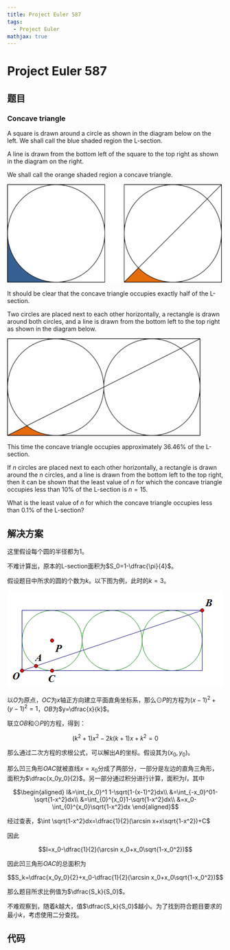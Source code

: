 ```yaml
---
title: Project Euler 587
tags:
  - Project Euler
mathjax: true
---
```

<escape><!-- more --></escape>
    
# Project Euler 587
## 题目
### Concave triangle



A square is drawn around a circle as shown in the diagram below on the left.
We shall call the blue shaded region the L-section.

A line is drawn from the bottom left of the square to the top right as shown in the diagram on the right.

We shall call the orange shaded region a concave triangle.

![](../images/p587_concave_triangle_1.png)

It should be clear that the concave triangle occupies exactly half of the L-section.



Two circles are placed next to each other horizontally, a rectangle is drawn around both circles, and a line is drawn from the bottom left to the top right as shown in the diagram below.

![](../images/p587_concave_triangle_2.png)

This time the concave triangle occupies approximately 36.46% of the L-section.


If $n$ circles are placed next to each other horizontally, a rectangle is drawn around the $n$ circles, and a line is drawn from the bottom left to the top right, then it can be shown that the least value of $n$ for which the concave triangle occupies less than $10\%$ of the L-section is $n = 15$.

What is the least value of $n$ for which the concave triangle occupies less than $0.1\%$ of the L-section?






## 解决方案


这里假设每个圆的半径都为$1$。

不难计算出，原本的L-section面积为$S_0=1-\dfrac{\pi}{4}$。

假设题目中所求的圆的个数为$k$。以下图为例，此时的$k=3$。

![](../images/p587-3.png)

以$O$为原点，$OC$为$x$轴正方向建立平面直角坐标系，那么$\odot P$的方程为$(x-1)^2+(y-1)^2=1$，$OB$为$y=\dfrac{x}{k}$。

联立$OB$和$\odot P$的方程，得到：

$$(k^2+1)x^2-2k(k+1)x+k^2=0$$

那么通过二次方程的求根公式，可以解出$A$的坐标。假设其为$(x_0,y_0)$。

那么凹三角形$OAC$就被直线$x=x_0$分成了两部分，一部分是左边的直角三角形，面积为$\dfrac{x_0y_0}{2}$。另一部分通过积分进行计算，面积为$I$，其中

$$\begin{aligned}
I&=\int_{x_0}^1 1-\sqrt{1-(x-1)^2}dx\\
&=\int_{-x_0}^01-\sqrt{1-x^2}dx\\
&=\int_{0}^{x_0}1-\sqrt{1-x^2}dx\\
&=x_0-\int_{0}^{x_0}\sqrt{1-x^2}dx
\end{aligned}$$

经过查表，$\int \sqrt{1-x^2}dx=\dfrac{1}{2}(\arcsin x+x\sqrt{1-x^2})+C$

因此

$$I=x_0-\dfrac{1}{2}(\arcsin x_0+x_0\sqrt{1-x_0^2})$$

因此凹三角形$OAC$的总面积为

$$S_k=\dfrac{x_0y_0}{2}+x_0-\dfrac{1}{2}(\arcsin x_0+x_0\sqrt{1-x_0^2})$$

那么题目所求比例值为$\dfrac{S_k}{S_0}$。

不难观察到，随着$k$越大，值$\dfrac{S_k}{S_0}$越小。为了找到符合题目要求的最小$k$，考虑使用二分查找。

## 代码


